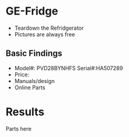 # GE-Fridge
- Teardown the Refridgerator 
- Pictures are always free
## Basic Findings 
- Model#: PVD28BYNHFS Serial#:HA507289
- Price:
- Manuals/design
- Online Parts

# Results
Parts here
